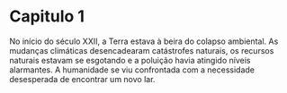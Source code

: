 # Capitulo 1

No início do século XXII, a Terra estava à beira do colapso ambiental. As mudanças climáticas desencadearam catástrofes naturais, os recursos naturais estavam se esgotando e a poluição havia atingido níveis alarmantes. A humanidade se viu confrontada com a necessidade desesperada de encontrar um novo lar.